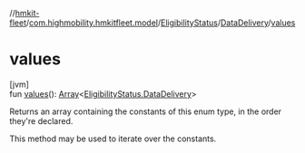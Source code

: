 //[hmkit-fleet](../../../../index.md)/[com.highmobility.hmkitfleet.model](../../index.md)/[EligibilityStatus](../index.md)/[DataDelivery](index.md)/[values](values.md)

# values

[jvm]\
fun [values](values.md)(): [Array](https://kotlinlang.org/api/latest/jvm/stdlib/kotlin-stdlib/kotlin/-array/index.html)&lt;[EligibilityStatus.DataDelivery](index.md)&gt;

Returns an array containing the constants of this enum type, in the order they're declared.

This method may be used to iterate over the constants.
